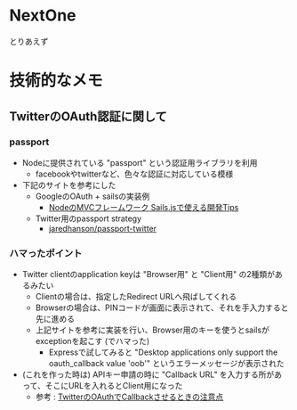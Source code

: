 # NextOne

とりあえず

# 技術的なメモ

## TwitterのOAuth認証に関して

### passport

- Nodeに提供されている "passport" という認証用ライブラリを利用
  - facebookやtwitterなど、色々な認証に対応している模様
- 下記のサイトを参考にした
  - GoogleのOAuth + sailsの実装例
    - [NodeのMVCフレームワーク Sails.jsで使える開発Tips](http://catcher-in-the-tech.net/637/)
  - Twitter用のpassport strategy
    - [jaredhanson/passport-twitter](https://github.com/jaredhanson/passport-twitter/blob/master/examples/signin/app.js)

### ハマったポイント

- Twitter clientのapplication keyは "Browser用" と "Client用" の2種類があるみたい
  - Clientの場合は、指定したRedirect URLへ飛ばしてくれる
  - Browserの場合は、PINコードが画面に表示されて、それを手入力すると先に進める
  - 上記サイトを参考に実装を行い、Browser用のキーを使うとsailsがexceptionを起こす (でハマった)
    - Expressで試してみると "Desktop applications only support the oauth_callback value 'oob'" というエラーメッセージが表示された
- (これを作った時は) APIキー申請の時に "Callback URL" を入力する所があって、そこにURLを入れるとClient用になった
  - 参考 : [TwitterのOAuthでCallbackさせるときの注意点](http://d.hatena.ne.jp/speg03/20091019/1255957580)
